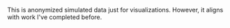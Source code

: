 This is anonymized simulated data just for visualizations. However, it aligns with work I've completed before.
